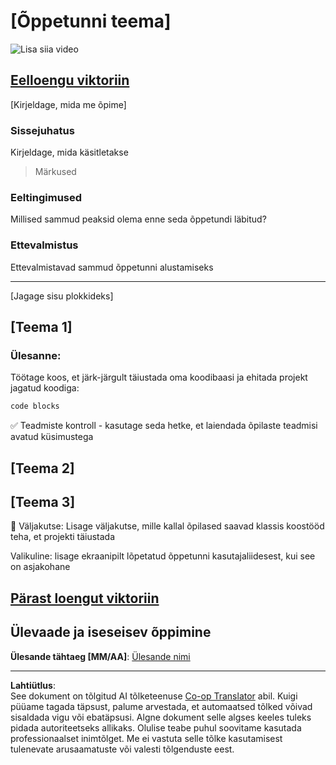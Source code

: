 <!--
CO_OP_TRANSLATOR_METADATA:
{
  "original_hash": "0494be70ad7fadd13a8c3d549c23e355",
  "translation_date": "2025-10-11T11:48:06+00:00",
  "source_file": "lesson-template/README.md",
  "language_code": "et"
}
-->
# [Õppetunni teema]

![Lisa siia video](../../../lesson-template/video-url)

## [Eelloengu viktoriin](../../../lesson-template/quiz-url)

[Kirjeldage, mida me õpime]

### Sissejuhatus

Kirjeldage, mida käsitletakse

> Märkused

### Eeltingimused

Millised sammud peaksid olema enne seda õppetundi läbitud?

### Ettevalmistus

Ettevalmistavad sammud õppetunni alustamiseks

---

[Jagage sisu plokkideks]

## [Teema 1]

### Ülesanne:

Töötage koos, et järk-järgult täiustada oma koodibaasi ja ehitada projekt jagatud koodiga:

```html
code blocks
```

✅ Teadmiste kontroll - kasutage seda hetke, et laiendada õpilaste teadmisi avatud küsimustega

## [Teema 2]

## [Teema 3]

🚀 Väljakutse: Lisage väljakutse, mille kallal õpilased saavad klassis koostööd teha, et projekti täiustada

Valikuline: lisage ekraanipilt lõpetatud õppetunni kasutajaliidesest, kui see on asjakohane

## [Pärast loengut viktoriin](../../../lesson-template/quiz-url)

## Ülevaade ja iseseisev õppimine

**Ülesande tähtaeg [MM/AA]**: [Ülesande nimi](assignment.md)

---

**Lahtiütlus**:  
See dokument on tõlgitud AI tõlketeenuse [Co-op Translator](https://github.com/Azure/co-op-translator) abil. Kuigi püüame tagada täpsust, palume arvestada, et automaatsed tõlked võivad sisaldada vigu või ebatäpsusi. Algne dokument selle algses keeles tuleks pidada autoriteetseks allikaks. Olulise teabe puhul soovitame kasutada professionaalset inimtõlget. Me ei vastuta selle tõlke kasutamisest tulenevate arusaamatuste või valesti tõlgenduste eest.